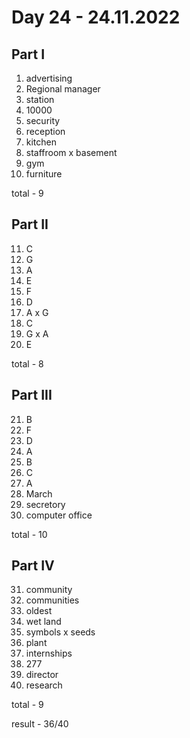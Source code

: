 # Day 24 - 24.11.2022

## Part I

1. advertising
2. Regional manager
3. station
4. 10000
5. security
6. reception
7. kitchen
8. staffroom x basement
9. gym
10. furniture

total - 9

## Part II

11. C
12. G
13. A
14. E
15. F
16. D
17. A x G
18. C
19. G x A
20. E

total - 8

## Part III

21. B
22. F
23. D
24. A
25. B
26. C
27. A
28. March
29. secretory
30. computer office

total - 10

## Part IV

31. community
32. communities
33. oldest
34. wet land
35. symbols x seeds
36. plant
37. internships
38. 277
39. director
40. research

total - 9

result - 36/40